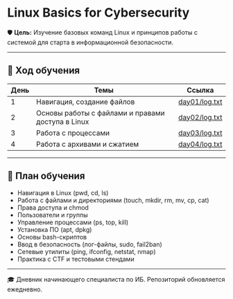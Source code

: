 # Linux Basics for Cybersecurity

🛡️ **Цель:** Изучение базовых команд Linux и принципов работы с системой для старта в информационной безопасности.

---

## 📅 Ход обучения

| День | Темы                                              | Ссылка                                   |
|------|---------------------------------------------------|------------------------------------------|
| 1    | Навигация, создание файлов                        | [day01/log.txt](day01/log.txt)           |
| 2    | Основы работы с файлами и правами доступа в Linux | [day02/log.txt](day02/log.txt)           | 
| 3    | Работа с процессами                               | [day03/log.txt](day03/log.txt)           |
| 4    | Работа с архивами и сжатием                       | [day04/log.txt](day04/log.txt)           |

---

## 🚀 План обучения

- Навигация в Linux (pwd, cd, ls)
- Работа с файлами и директориями (touch, mkdir, rm, mv, cp, cat)
- Права доступа и chmod
- Пользователи и группы
- Управление процессами (ps, top, kill)
- Установка ПО (apt, dpkg)
- Основы bash-скриптов
- Ввод в безопасность (лог-файлы, sudo, fail2ban)
- Сетевые утилиты (ping, ifconfig, netstat, nmap)
- Практика с CTF и тестовыми стендами

---

🎓 Дневник начинающего специалиста по ИБ. Репозиторий обновляется ежедневно.
